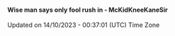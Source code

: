 #### Wise man says only fool rush in - McKidKneeKaneSir
Updated on 14/10/2023 - 00:37:01 (UTC) Time Zone
